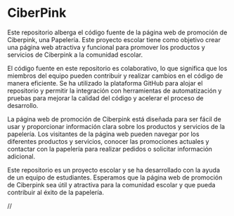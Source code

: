 # CiberPink
Este repositorio alberga el código fuente de la página web de promoción de Ciberpink, una Papelería.
Este proyecto escolar tiene como objetivo crear una página web atractiva y funcional para promover los productos y servicios de Ciberpink a la comunidad escolar.

El código fuente en este repositorio es colaborativo, lo que significa que los miembros del equipo pueden contribuir y realizar cambios en el código de manera eficiente. Se ha utilizado la plataforma GitHub para alojar el repositorio y permitir la integración con herramientas de automatización y pruebas para mejorar la calidad del código y acelerar el proceso de desarrollo.

La página web de promoción de Ciberpink está diseñada para ser fácil de usar y proporcionar información clara sobre los productos y servicios de la papelería. Los visitantes de la página web pueden navegar por los diferentes productos y servicios, conocer las promociones actuales y contactar con la papelería para realizar pedidos o solicitar información adicional.

Este repositorio es un proyecto escolar y se ha desarrollado con la ayuda de un equipo de estudiantes. Esperamos que la página web de promoción de Ciberpink sea útil y atractiva para la comunidad escolar y que pueda contribuir al éxito de la papelería.

//